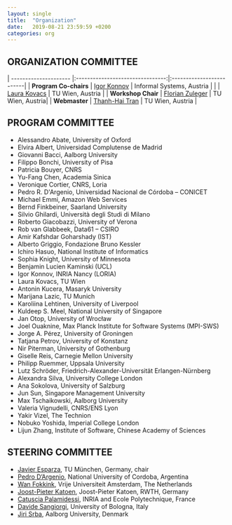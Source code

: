 ```yaml
---
layout: single
title:  "Organization"
date:   2019-08-21 23:59:59 +0200
categories: org
---
```


## ORGANIZATION COMMITTEE

  | --------------------- |:--------------------------------:|:-------------------------|
  | __Program Co-chairs__ | [Igor Konnov](https://konnov.github.io/) | Informal Systems, Austria |
  |                       | [Laura Kovacs](https://forsyte.at/people/kovacs/) | TU Wien, Austria |
  | __Workshop Chair__    | [Florian Zuleger](https://forsyte.at/people/zuleger/)  | TU Wien, Austria|
  | __Webmaster__         | [Thanh-Hai Tran](https://forsyte.at/people/tran/) | TU Wien, Austria  |


## PROGRAM COMMITTEE

 * Alessandro Abate, University of Oxford
 * Elvira Albert, Universidad Complutense de Madrid
 * Giovanni Bacci, Aalborg University
 * Filippo Bonchi, University of Pisa
 * Patricia Bouyer, CNRS
 * Yu-Fang Chen, Academia Sinica
 * Veronique Cortier, CNRS, Loria
 * Pedro R. D'Argenio, Universidad Nacional de Córdoba – CONICET
 * Michael Emmi, Amazon Web Services
 * Bernd Finkbeiner, Saarland University
 * Silvio Ghilardi, Università degli Studi di Milano
 * Roberto Giacobazzi, University of Verona
 * Rob van Glabbeek, Data61 – CSIRO
 * Amir Kafshdar Goharshady (IST)
 * Alberto Griggio, Fondazione Bruno Kessler
 * Ichiro Hasuo, National Institute of Informatics
 * Sophia Knight, University of Minnesota
 * Benjamin Lucien Kaminski (UCL)
 * Igor Konnov, INRIA Nancy (LORIA)
 * Laura Kovacs, TU Wien
 * Antonin Kucera, Masaryk University
 * Marijana Lazic, TU Munich
 * Karoliina Lehtinen, University of Liverpool
 * Kuldeep S. Meel, National University of Singapore
 * Jan Otop, University of Wrocław
 * Joel Ouaknine, Max Planck Institute for Software Systems (MPI-SWS)
 * Jorge A. Pérez, University of Groningen
 * Tatjana Petrov, University of Konstanz
 * Nir Piterman, University of Gothenburg
 * Giselle Reis, Carnegie Mellon University
 * Philipp Ruemmer, Uppsala University
 * Lutz Schröder, Friedrich-Alexander-Universität Erlangen-Nürnberg
 * Alexandra Silva, University College London
 * Ana Sokolova, University of Salzburg
 * Jun Sun, Singapore Management University
 * Max Tschaikowski, Aalborg University
 * Valeria Vignudelli, CNRS/ENS Lyon
 * Yakir Vizel, The Technion
 * Nobuko Yoshida, Imperial College London
 * Lijun Zhang, Institute of Software, Chinese Academy of Sciences

## STEERING COMMITTEE

 * [Javier Esparza](https://www7.in.tum.de/~esparza/),  TU M&uuml;nchen, Germany, chair
 * [Pedro D&rsquo;Argenio](https://www.researchgate.net/profile/Pedro_DArgenio),
    National University of Cordoba, Argentina
 * [Wan Fokkink](https://www.cs.vu.nl/~wanf/),
    Vrije Universiteit Amsterdam, The Netherlands
 * [Joost-Pieter Katoen](http://www-i2.informatik.rwth-aachen.de/~katoen/),
    Joost-Pieter Katoen, RWTH, Germany
 * [Catuscia Palamidessi](http://www.lix.polytechnique.fr/Labo/Catuscia.Palamidessi/),
    INRIA and Ecole Polytechnique, France
 * [Davide Sangiorgi](http://www.cs.unibo.it/sangio/),
    University of Bologna, Italy
 * [Jiri Srba](http://people.cs.aau.dk/~srba/), Aalborg University, Denmark
   
